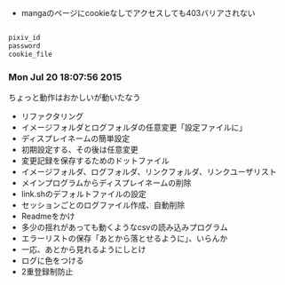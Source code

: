 


- mangaのページにcookieなしでアクセスしても403バリアされない

```php

pixiv_id
password
cookie_file
```
### Mon Jul 20 18:07:56 2015

ちょっと動作はおかしいが動いたなう

- リファクタリング
- イメージフォルダとログフォルダの任意変更「設定ファイルに」
- ディスプレイネームの簡単設定
-   初期設定する、その後は任意変更
- 変更記録を保存するためのドットファイル
-   イメージフォルダ、ログフォルダ、リンクフォルダ、リンクユーザリスト
- メインプログラムからディスプレイネームの削除
- link.shのデフォルトファイルの設定
- セッションごとのログファイル作成、自動削除
- Readmeをかけ
- 多少の揺れがあっても動くようなcsvの読み込みプログラム
- エラーリストの保存「あとから落とせるように」、いらんか
-   一応、あとから見れるようにしとけ
- ログに色をつける
- 2重登録制防止

